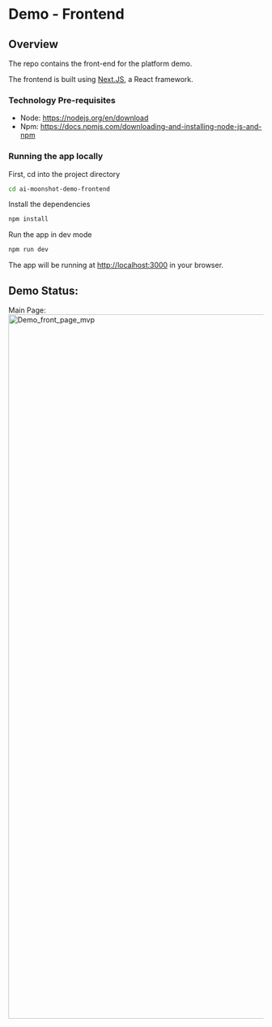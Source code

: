 
# Demo - Frontend

## Overview
The repo contains the front-end for the platform demo. 

The frontend is built using [Next.JS](https://nextjs.org/), a React framework.

### Technology Pre-requisites
- Node: https://nodejs.org/en/download
- Npm: https://docs.npmjs.com/downloading-and-installing-node-js-and-npm


### Running the app locally
First, cd into the project directory
``` bash
cd ai-moonshot-demo-frontend 
```

Install the dependencies
``` bash 
npm install 
```

Run the app in dev mode
```bash 
npm run dev
```

The app will be running at [http://localhost:3000](http://localhost:3000) in your browser.

## Demo Status:
Main Page: <img width="1388" alt="Demo_front_page_mvp" src="https://github.com/rashansmith/ai-moonshot-demo-frontend/assets/6632748/38bb388b-909e-4c59-8df0-af239359d959">



